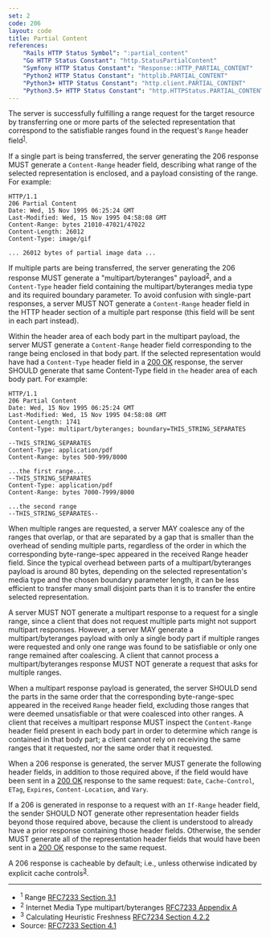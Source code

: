 ```yaml
---
set: 2
code: 206
layout: code
title: Partial Content
references:
    "Rails HTTP Status Symbol": ":partial_content"
    "Go HTTP Status Constant": "http.StatusPartialContent"
    "Symfony HTTP Status Constant": "Response::HTTP_PARTIAL_CONTENT"
    "Python2 HTTP Status Constant": "httplib.PARTIAL_CONTENT"
    "Python3+ HTTP Status Constant": "http.client.PARTIAL_CONTENT"
    "Python3.5+ HTTP Status Constant": "http.HTTPStatus.PARTIAL_CONTENT"
---
```


The server is successfully fulfilling a range request for the target
resource by transferring one or more parts of the selected
representation that correspond to the satisfiable ranges found in the
request's `Range` header field<sup>[1](#ref-1)</sup>.

If a single part is being transferred, the server generating the 206
response MUST generate a `Content-Range` header field, describing what
range of the selected representation is enclosed, and a payload
consisting of the range. For example:

```text
HTTP/1.1
206 Partial Content
Date: Wed, 15 Nov 1995 06:25:24 GMT
Last-Modified: Wed, 15 Nov 1995 04:58:08 GMT
Content-Range: bytes 21010-47021/47022
Content-Length: 26012
Content-Type: image/gif

... 26012 bytes of partial image data ...
```

If multiple parts are being transferred, the server generating the 206
response MUST generate a "multipart/byteranges"
payload<sup>[2](#ref-2)</sup>, and a `Content-Type` header field
containing the multipart/byteranges media type and its required boundary
parameter. To avoid confusion with single-part responses, a server MUST
NOT generate a `Content-Range` header field in the HTTP header section of
a multiple part response (this field will be sent in each part instead).

Within the header area of each body part in the multipart payload, the
server MUST generate a `Content-Range` header field corresponding to the
range being enclosed in that body part. If the selected representation
would have had a `Content-Type` header field in a [200 OK]({{site.baseurl}}/200) response,
the server SHOULD generate that same Content-Type field in `the` header
area of each body part. For example:

```text
HTTP/1.1
206 Partial Content
Date: Wed, 15 Nov 1995 06:25:24 GMT
Last-Modified: Wed, 15 Nov 1995 04:58:08 GMT
Content-Length: 1741
Content-Type: multipart/byteranges; boundary=THIS_STRING_SEPARATES

--THIS_STRING_SEPARATES
Content-Type: application/pdf
Content-Range: bytes 500-999/8000

...the first range...
--THIS_STRING_SEPARATES
Content-Type: application/pdf
Content-Range: bytes 7000-7999/8000

...the second range
--THIS_STRING_SEPARATES--
```

When multiple ranges are requested, a server MAY coalesce any of the
ranges that overlap, or that are separated by a gap that is smaller than
the overhead of sending multiple parts, regardless of the order in which
the corresponding byte-range-spec appeared in the received Range header
field. Since the typical overhead between parts of a
multipart/byteranges payload is around 80 bytes, depending on the
selected representation's media type and the chosen boundary parameter
length, it can be less efficient to transfer many small disjoint parts
than it is to transfer the entire selected representation.

A server MUST NOT generate a multipart response to a request for a
single range, since a client that does not request multiple parts might
not support multipart responses. However, a server MAY generate a
multipart/byteranges payload with only a single body part if multiple
ranges were requested and only one range was found to be satisfiable or
only one range remained after coalescing. A client that cannot process a
multipart/byteranges response MUST NOT generate a request that asks for
multiple ranges.

When a multipart response payload is generated, the server SHOULD send
the parts in the same order that the corresponding byte-range-spec
appeared in the received `Range` header field, excluding those ranges that
were deemed unsatisfiable or that were coalesced into other ranges. A
client that receives a multipart response MUST inspect the `Content-Range`
header field present in each body part in order to determine which range
is contained in that body part; a client cannot rely on receiving the
same ranges that it requested, nor the same order that it requested.

When a 206 response is generated, the server MUST generate the following
header fields, in addition to those required above, if the field would
have been sent in a [200 OK]({{site.baseurl}}/200) response to the same request: `Date`,
`Cache-Control`, `ETag`, `Expires`, `Content-Location`, and `Vary`.

If a 206 is generated in response to a request with an `If-Range` header
field, the sender SHOULD NOT generate other representation header fields
beyond those required above, because the client is understood to already
have a prior response containing those header fields. Otherwise, the
sender MUST generate all of the representation header fields that would
have been sent in a [200 OK]({{site.baseurl}}/200) response to the same request.

A 206 response is cacheable by default; i.e., unless otherwise indicated
by explicit cache controls<sup>[3](#ref-3)</sup>.

---

* <span id="ref-1"><sup>1</sup> Range [RFC7233 Section 3.1][2]</span>
* <span id="ref-2"><sup>2</sup> Internet Media Type multipart/byteranges
[RFC7233 Appendix A][3]</span>
* <span id="ref-3"><sup>3</sup> Calculating Heuristic Freshness
[RFC7234 Section 4.2.2][4]</span>
* Source: [RFC7233 Section 4.1][1]

[1]: <{{site.rfcUrl}}/rfc7233#section-4.1>
[2]: <{{site.rfcUrl}}/rfc7233#section-3.1>
[3]: <{{site.rfcUrl}}/rfc7233#appendix-A>
[4]: <{{site.rfcUrl}}/rfc7234#section-4.2.2>
